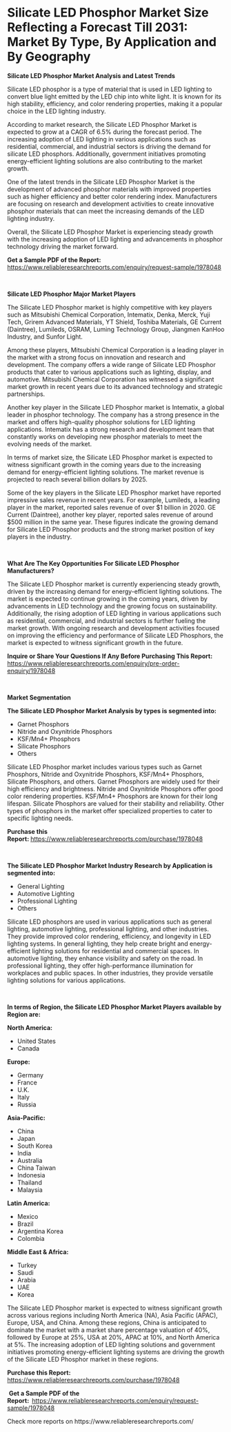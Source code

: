 <p><h1>Silicate LED Phosphor Market Size Reflecting a Forecast Till 2031: Market By Type, By Application and By Geography</h1></p><p><strong>Silicate LED Phosphor Market Analysis and Latest Trends</strong></p>
<p><p>Silicate LED phosphor is a type of material that is used in LED lighting to convert blue light emitted by the LED chip into white light. It is known for its high stability, efficiency, and color rendering properties, making it a popular choice in the LED lighting industry.</p><p>According to market research, the Silicate LED Phosphor Market is expected to grow at a CAGR of 6.5% during the forecast period. The increasing adoption of LED lighting in various applications such as residential, commercial, and industrial sectors is driving the demand for silicate LED phosphors. Additionally, government initiatives promoting energy-efficient lighting solutions are also contributing to the market growth.</p><p>One of the latest trends in the Silicate LED Phosphor Market is the development of advanced phosphor materials with improved properties such as higher efficiency and better color rendering index. Manufacturers are focusing on research and development activities to create innovative phosphor materials that can meet the increasing demands of the LED lighting industry.</p><p>Overall, the Silicate LED Phosphor Market is experiencing steady growth with the increasing adoption of LED lighting and advancements in phosphor technology driving the market forward.</p></p>
<p><strong>Get a Sample PDF of the Report:&nbsp;</strong> <a href="https://www.reliableresearchreports.com/enquiry/request-sample/1978048">https://www.reliableresearchreports.com/enquiry/request-sample/1978048</a></p>
<p>&nbsp;</p>
<p><strong>Silicate LED Phosphor Major Market Players</strong></p>
<p><p>The Silicate LED Phosphor market is highly competitive with key players such as Mitsubishi Chemical Corporation, Intematix, Denka, Merck, Yuji Tech, Grirem Advanced Materials, YT Shield, Toshiba Materials, GE Current (Daintree), Lumileds, OSRAM, Luming Technology Group, Jiangmen KanHoo Industry, and Sunfor Light. </p><p>Among these players, Mitsubishi Chemical Corporation is a leading player in the market with a strong focus on innovation and research and development. The company offers a wide range of Silicate LED Phosphor products that cater to various applications such as lighting, display, and automotive. Mitsubishi Chemical Corporation has witnessed a significant market growth in recent years due to its advanced technology and strategic partnerships. </p><p>Another key player in the Silicate LED Phosphor market is Intematix, a global leader in phosphor technology. The company has a strong presence in the market and offers high-quality phosphor solutions for LED lighting applications. Intematix has a strong research and development team that constantly works on developing new phosphor materials to meet the evolving needs of the market.</p><p>In terms of market size, the Silicate LED Phosphor market is expected to witness significant growth in the coming years due to the increasing demand for energy-efficient lighting solutions. The market revenue is projected to reach several billion dollars by 2025.</p><p>Some of the key players in the Silicate LED Phosphor market have reported impressive sales revenue in recent years. For example, Lumileds, a leading player in the market, reported sales revenue of over $1 billion in 2020. GE Current (Daintree), another key player, reported sales revenue of around $500 million in the same year. These figures indicate the growing demand for Silicate LED Phosphor products and the strong market position of key players in the industry.</p></p>
<p>&nbsp;</p>
<p><strong>What Are The Key Opportunities For Silicate LED Phosphor Manufacturers?</strong></p>
<p><p>The Silicate LED Phosphor market is currently experiencing steady growth, driven by the increasing demand for energy-efficient lighting solutions. The market is expected to continue growing in the coming years, driven by advancements in LED technology and the growing focus on sustainability. Additionally, the rising adoption of LED lighting in various applications such as residential, commercial, and industrial sectors is further fueling the market growth. With ongoing research and development activities focused on improving the efficiency and performance of Silicate LED Phosphors, the market is expected to witness significant growth in the future.</p></p>
<p><strong>Inquire or Share Your Questions If Any Before Purchasing This Report:</strong> <a href="https://www.reliableresearchreports.com/enquiry/pre-order-enquiry/1978048">https://www.reliableresearchreports.com/enquiry/pre-order-enquiry/1978048</a></p>
<p>&nbsp;</p>
<p><strong>Market Segmentation</strong></p>
<p><strong>The Silicate LED Phosphor Market Analysis by types is segmented into:</strong></p>
<p><ul><li>Garnet Phosphors</li><li>Nitride and Oxynitride Phosphors</li><li>KSF/Mn4+ Phosphors</li><li>Silicate Phosphors</li><li>Others</li></ul></p>
<p><p>Silicate LED Phosphor market includes various types such as Garnet Phosphors, Nitride and Oxynitride Phosphors, KSF/Mn4+ Phosphors, Silicate Phosphors, and others. Garnet Phosphors are widely used for their high efficiency and brightness. Nitride and Oxynitride Phosphors offer good color rendering properties. KSF/Mn4+ Phosphors are known for their long lifespan. Silicate Phosphors are valued for their stability and reliability. Other types of phosphors in the market offer specialized properties to cater to specific lighting needs.</p></p>
<p><strong>Purchase this Report:&nbsp;</strong><a href="https://www.reliableresearchreports.com/purchase/1978048">https://www.reliableresearchreports.com/purchase/1978048</a></p>
<p>&nbsp;</p>
<p><strong>The Silicate LED Phosphor Market Industry Research by Application is segmented into:</strong></p>
<p><ul><li>General Lighting</li><li>Automotive Lighting</li><li>Professional Lighting</li><li>Others</li></ul></p>
<p><p>Silicate LED phosphors are used in various applications such as general lighting, automotive lighting, professional lighting, and other industries. They provide improved color rendering, efficiency, and longevity in LED lighting systems. In general lighting, they help create bright and energy-efficient lighting solutions for residential and commercial spaces. In automotive lighting, they enhance visibility and safety on the road. In professional lighting, they offer high-performance illumination for workplaces and public spaces. In other industries, they provide versatile lighting solutions for various applications.</p></p>
<p>&nbsp;</p>
<p><strong>In terms of Region, the Silicate LED Phosphor Market Players available by Region are:</strong></p>
<p>
    <p> <strong> North America: </strong>
        <ul>
            <li>United States</li>
            <li>Canada</li>
        </ul>
        </p> 
    <p> <strong> Europe: </strong>
        <ul>
            <li>Germany</li>
            <li>France</li>
            <li>U.K.</li>
            <li>Italy</li>
            <li>Russia</li>
        </ul>
        </p> 
    <p> <strong> Asia-Pacific: </strong>
        <ul>
            <li>China</li>
            <li>Japan</li>
            <li>South Korea</li>
            <li>India</li>
            <li>Australia</li>
            <li>China Taiwan</li>
            <li>Indonesia</li>
            <li>Thailand</li>
            <li>Malaysia</li>
        </ul>
        </p> 
    <p> <strong> Latin America: </strong>
        <ul>
            <li>Mexico</li>
            <li>Brazil</li>
            <li>Argentina Korea</li>
            <li>Colombia</li>
        </ul>
        </p> 
    <p> <strong> Middle East & Africa: </strong>
        <ul>
            <li>Turkey</li>
            <li>Saudi</li>
            <li>Arabia</li>
            <li>UAE</li>
            <li>Korea</li>
        </ul>
    </p>
    </p>
<p><p>The Silicate LED Phosphor market is expected to witness significant growth across various regions including North America (NA), Asia Pacific (APAC), Europe, USA, and China. Among these regions, China is anticipated to dominate the market with a market share percentage valuation of 40%, followed by Europe at 25%, USA at 20%, APAC at 10%, and North America at 5%. The increasing adoption of LED lighting solutions and government initiatives promoting energy-efficient lighting systems are driving the growth of the Silicate LED Phosphor market in these regions.</p></p>
<p><strong>Purchase this Report: </strong><a href="https://www.reliableresearchreports.com/purchase/1978048">https://www.reliableresearchreports.com/purchase/1978048</a></p>
<p>&nbsp;<strong>Get a Sample PDF of the Report:&nbsp;&nbsp;</strong><a href="https://www.reliableresearchreports.com/enquiry/request-sample/1978048">https://www.reliableresearchreports.com/enquiry/request-sample/1978048</a></p>
<p><strong></strong></p>
<p>Check more reports on https://www.reliableresearchreports.com/</p>